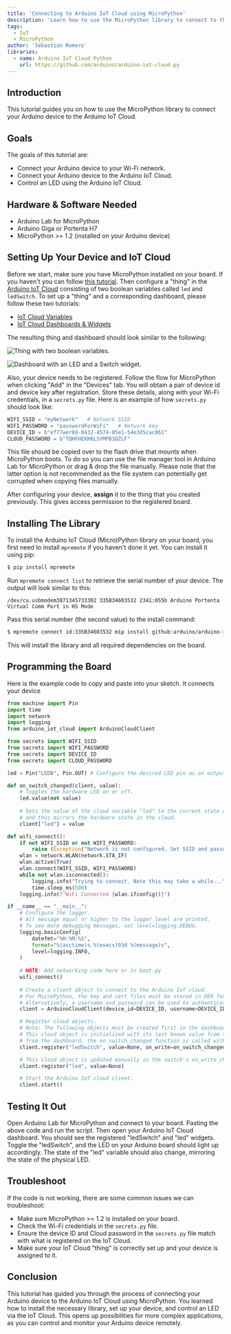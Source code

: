 ```yaml
---
title: 'Connecting to Arduino IoT Cloud using MicroPython'
description: 'Learn how to use the MicroPython library to connect to the Arduino IoT Cloud and control an LED.'
tags: 
  - IoT
  - MicroPython
author: 'Sebastian Romero'
libraries: 
  - name: Arduino IoT Cloud Python
    url: https://github.com/arduino/arduino-iot-cloud-py
---
```


## Introduction 

This tutorial guides you on how to use the MicroPython library to connect your Arduino device to the Arduino IoT Cloud.

## Goals

The goals of this tutorial are:

- Connect your Arduino device to your Wi-Fi network.
- Connect your Arduino device to the Arduino IoT Cloud.
- Control an LED using the Arduino IoT Cloud.

## Hardware & Software Needed

- Arduino Lab for MicroPython
- Arduino Giga or Portenta H7
- MicroPython >= 1.2 (installed on your Arduino device)



## Setting Up Your Device and IoT Cloud

Before we start, make sure you have MicroPython installed on your board. If you haven't you can follow [this tutorial](https://docs.arduino.cc/micropython/basics/board-installation). Then configure a "thing" in the [Arduino IoT Cloud](https://create.arduino.cc/iot/) consisting of two boolean variables called `led` and `ledSwitch`. To set up a "thing" and a corresponding dashboard, please follow these two tutorials:

- [IoT Cloud Variables](https://docs.arduino.cc/arduino-cloud/getting-started/cloud-variables)
- [IoT Cloud Dashboards & Widgets](https://docs.arduino.cc/arduino-cloud/getting-started/dashboard-widgets)

The resulting thing and dashboard should look similar to the following:

![Thing with two boolean variables.](./assets/thing.png)

![Dashboard with an LED and a Switch widget.](./assets/dashboard.png)

Also, your device needs to be registered. Follow the flow for MicroPython when clicking "Add" in the "Devices" tab. You will obtain a pair of device id and device key after registration. Store these details, along with your Wi-Fi credentials, in a `secrets.py` file. Here is an example of how `secrets.py` should look like:

```python
WIFI_SSID = "myNetwork"   # Network SSID
WIFI_PASSWORD = "passwordForWiFi"   # Network key
DEVICE_ID = b"ef77wer88-0432-4574-85e1-54e3d5cac861"
CLOUD_PASSWORD = b"TQHFHEKKKLSYMPB1OZLF"
```

This file should be copied over to the flash drive that mounts when MicroPython boots.  To do so you can use the file manager tool in Arduino Lab for MicroPython or drag & drop the file manually. Please note that the latter option is not recommended as the file system can potentially get corrupted when copying files manually.

After configuring your device, **assign** it to the thing that you created previously. This gives access permission to the registered board.



## Installing The Library

To install the Arduino IoT Cloud (Micro)Python library on your board, you first need to install `mpremote` if you haven't done it yet. You can install it using pip:

```bash
$ pip install mpremote
```

Run `mpremote connect list` to retrieve the serial number of your device. The output will look similar to this:

```
/dev/cu.usbmodem3871345733302 335B34603532 2341:055b Arduino Portenta Virtual Comm Port in HS Mode
```

Pass this serial number (the second value) to the install command:

```bash
$ mpremote connect id:335B34603532 mip install github:arduino/arduino-iot-cloud-py
```

This will install the library and all required dependencies on the board.

## Programming the Board

Here is the example code to copy and paste into your sketch. It connects your device

```python
from machine import Pin
import time
import network
import logging
from arduino_iot_cloud import ArduinoCloudClient

from secrets import WIFI_SSID
from secrets import WIFI_PASSWORD
from secrets import DEVICE_ID
from secrets import CLOUD_PASSWORD

led = Pin("LEDB", Pin.OUT) # Configure the desired LED pin as an output.

def on_switch_changed(client, value):
    # Toggles the hardware LED on or off.
    led.value(not value)
    
    # Sets the value of the cloud variable "led" to the current state of the LED
    # and thus mirrors the hardware state in the cloud.
    client["led"] = value

def wifi_connect():
    if not WIFI_SSID or not WIFI_PASSWORD:
        raise (Exception("Network is not configured. Set SSID and passwords in secrets.py"))
    wlan = network.WLAN(network.STA_IF)
    wlan.active(True)
    wlan.connect(WIFI_SSID, WIFI_PASSWORD)
    while not wlan.isconnected():
        logging.info("Trying to connect. Note this may take a while...")
        time.sleep_ms(500)
    logging.info(f"WiFi Connected {wlan.ifconfig()}")

if __name__ == "__main__":
    # Configure the logger.
    # All message equal or higher to the logger level are printed.
    # To see more debugging messages, set level=logging.DEBUG.
    logging.basicConfig(
        datefmt="%H:%M:%S",
        format="%(asctime)s.%(msecs)03d %(message)s",
        level=logging.INFO,
    )
    
    # NOTE: Add networking code here or in boot.py
    wifi_connect()
    
    # Create a client object to connect to the Arduino IoT cloud.
    # For MicroPython, the key and cert files must be stored in DER format on the filesystem.
    # Alternatively, a username and password can be used to authenticate:
    client = ArduinoCloudClient(device_id=DEVICE_ID, username=DEVICE_ID, password=CLOUD_PASSWORD)

    # Register cloud objects.
    # Note: The following objects must be created first in the dashboard and linked to the device.
    # This cloud object is initialized with its last known value from the cloud. When this object is updated
    # from the dashboard, the on_switch_changed function is called with the client object and the new value.
    client.register("ledSwitch", value=None, on_write=on_switch_changed, interval=0.250)

    # This cloud object is updated manually in the switch's on_write_change callback to update the LED state in the cloud.
    client.register("led", value=None)

    # Start the Arduino IoT cloud client.
    client.start()

```



## Testing It Out

Open Arduino Lab for MicroPython and connect to your board. Pasting the above code and run the script. Then open your Arduino IoT Cloud dashboard. You should see the registered "ledSwitch" and "led" widgets. Toggle the "ledSwitch", and the LED on your Arduino board should light up accordingly. The state of the "led" variable should also change, mirroring the state of the physical LED.



## Troubleshoot

If the code is not working, there are some common issues we can troubleshoot:

- Make sure MicroPython >= 1.2 is installed on your board.
- Check the Wi-Fi credentials in the `secrets.py` file.
- Ensure the device ID and Cloud password in the `secrets.py` file match with what is registered on the IoT Cloud.
- Make sure your IoT Cloud "thing" is correctly set up and your device is assigned to it.



## Conclusion

This tutorial has guided you through the process of connecting your Arduino device to the Arduino IoT Cloud using MicroPython. You learned how to install the necessary library, set up your device, and control an LED via the IoT Cloud. This opens up possibilities for more complex applications, as you can control and monitor your Arduino device remotely.
